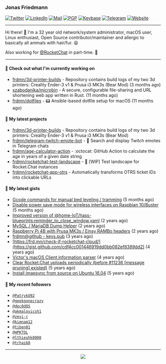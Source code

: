 ### Jonas Friedmann

[![Twitter](https://img.shields.io/badge/-frdmn-1ca0f1?style=flat-square&logo=twitter&logoColor=white&link=https://twitter.com/frdmn)](https://twitter.com/frdmn)
[![LinkedIn](https://img.shields.io/badge/-Jonas_Friedmann-blue?style=flat-square&logo=Linkedin&logoColor=white&link=https://www.linkedin.com/in/frdmn/)](https://www.linkedin.com/in/frdmn/)
[![Mail](https://img.shields.io/badge/-j@frd.mn-c14438?style=flat-square&logo=Gmail&logoColor=white&link=mailto:j@frd.mn)](mailto:j@frd.mn)
[![PGP](https://img.shields.io/keybase/pgp/frdmn?style=flat-square)](https://keyserver.ubuntu.com/pks/lookup?op=get&search=0x592054efee01155264764ec9b6e314fbd713fc95)
[![Keybase](https://img.shields.io/badge/-frdmn-ff6f21?style=flat-square&logo=Keybase&logoColor=white&link=https://keybase.io/frdmn/)](https://keybase.io/frdmn/)
[![Telegram](https://img.shields.io/badge/-@frdmn-0088cc?style=flat-square&logo=Telegram&link=http://t.me/frdmn)](http://t.me/frdmn)
[![Website](https://img.shields.io/static/v1?label=https://&message=frd.mn&color=yellow&logo=&style=flat-square&logoColor=white)](https://frd.mn/)

---

Hi there! 👋 I'm a 32 year old network/system administrator, macOS user, Linux enthusiast, Open Source contributor/maintainer and allergic to basically all animals with hair/fur. 😫

Also working for [@RocketChat](https://github.com/RocketChat) in part-time. 🚀

---

#### 👷 Check out what I'm currently working on

- [frdmn/3d-printer-builds](https://github.com/frdmn/3d-printer-builds) - Repository contains build logs of my two 3d printers: Creality Ender-3 v1 &amp; Prusa i3 MK3s (Bear Mod) (3 months ago)
- [szabodanika/microbin](https://github.com/szabodanika/microbin) - A secure, configurable file-sharing and URL shortening web app written in Rust. (11 months ago)
- [frdmn/dotfiles](https://github.com/frdmn/dotfiles) - :pager: Ansible-based dotfile setup for macOS (11 months ago)

#### 🌱 My latest projects

- [frdmn/3d-printer-builds](https://github.com/frdmn/3d-printer-builds) - Repository contains build logs of my two 3d printers: Creality Ender-3 v1 &amp; Prusa i3 MK3s (Bear Mod)
- [frdmn/telegram-twitch-emote-bot](https://github.com/frdmn/telegram-twitch-emote-bot) - 💬 Search and display Twitch emotes in Telegram chats
- [frdmn/age-calculator-action](https://github.com/frdmn/age-calculator-action) - :octocat: GitHub Action to calculate the age in years of a given date string
- [frdmn/rocketchat-test-landscape](https://github.com/frdmn/rocketchat-test-landscape) - 🚧 [WIP] Test landscape for Rocket.Chat instances
- [frdmn/rocketchat-app-otrs](https://github.com/frdmn/rocketchat-app-otrs) - Automatically transforms OTRS ticket IDs into clickable URLs

#### 🔭 My latest gists

- [Gcode commands for manual bed leveling / tramming](https://gist.github.com/dfdae53cefc8e107f5110c80012f208e) (5 months ago)
- [Disable power save mode for wireless interfaces on Raspbian 10/Buster](https://gist.github.com/9b3fcf8ee7e6b2223da44314e023c969) (5 months ago)
- [Improved version of @home-IoT/hass-blueprints:reminder_to_close_window.yaml](https://gist.github.com/39d17ce1f63de73dad2457e3a17e38ca) (2 years ago)
- [MySQL / MariaDB Dump Helper](https://gist.github.com/d1b79c7b8bcdbb26e487a52930687253) (2 years ago)
- [Raspberry Pi 4B with Prusa MK3s / Einsy RAMBo headers](https://gist.github.com/1bcefbb4f1d2e17c21450abd8869dae3) (2 years ago)
- [frdmn@github - keys.pub](https://gist.github.com/d96b74034451f966c06df5fd14d7d62f) (3 years ago)
- [https://frd.mn/check-if-rocketchat-cloud/](https://gist.github.com/cdf4cc001446919dd0bb082ef8389dd2) (4 years ago)
- [Victor&#39;s macOS Client information parser](https://gist.github.com/5eeebc05c61c7a00450aee8b81be824c) (4 years ago)
- [Clear Rocket.Chat uploads periodically (before #11236 [message pruning] existed)](https://gist.github.com/acfffa4d099df023a8ea90df0b6dc650) (5 years ago)
- [Install imapsync from source on Ubuntu 16.04](https://gist.github.com/3f94306bcfda871b1d3c61c400926e5c) (5 years ago)

#### 👤 My recent followers

- [`@PatrykO92`](https://github.com/PatrykO92)
- [`@geekgonecrazy`](https://github.com/geekgonecrazy)
- [`@dec0dOS`](https://github.com/dec0dOS)
- [`@akmalovicsh1`](https://github.com/akmalovicsh1)
- [`@zevi-r`](https://github.com/zevi-r)
- [`@kimnam12`](https://github.com/kimnam12)
- [`@tiben01`](https://github.com/tiben01)
- [`@HPKTOL`](https://github.com/HPKTOL)
- [`@lthieuhk0000`](https://github.com/lthieuhk0000)
- [`@trhai68`](https://github.com/trhai68)

---

<p align="center">
  <img src="https://github-readme-stats.vercel.app/api?username=frdmn&show_icons=true">
</p>
